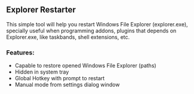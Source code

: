 Explorer Restarter
------------------

This simple tool will help you restart Windows File Explorer (explorer.exe), specially useful when
programming addons, plugins that depends on Explorer.exe, like taskbands, shell extensions, etc.

### Features:

- Capable to restore opened Windows File Explorer (paths)
- Hidden in system tray
- Global Hotkey with prompt to restart
- Manual mode from settings dialog window
